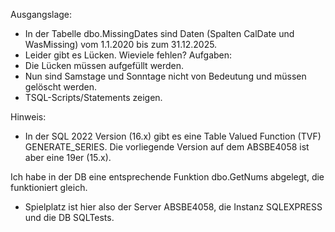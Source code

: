 Ausgangslage:
-	In der Tabelle dbo.MissingDates sind Daten (Spalten CalDate und WasMissing) vom 1.1.2020 bis zum 31.12.2025.
-	Leider gibt es Lücken. Wieviele fehlen?
Aufgaben:
-	Die Lücken müssen aufgefüllt werden.
-	Nun sind Samstage und Sonntage nicht von Bedeutung und müssen gelöscht werden.
-	TSQL-Scripts/Statements zeigen.

Hinweis:
-	In der SQL 2022 Version (16.x) gibt es eine Table Valued Function (TVF) GENERATE_SERIES. Die vorliegende Version auf dem ABSBE4058 ist aber eine 19er (15.x).
 
Ich habe in der DB eine entsprechende Funktion dbo.GetNums abgelegt, die funktioniert gleich.
-	Spielplatz ist hier also der Server ABSBE4058, die Instanz SQLEXPRESS und die DB SQLTests.
